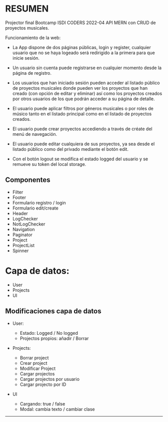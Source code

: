# RESUMEN

Projector final Bootcamp ISDI CODERS 2022-04 API MERN con CRUD de proyectos musicales.

Funcionamiento de la web:

- La App dispone de dos páginas públicas, login y register, cualquier usuario que no se haya logeado será redirigido a la primera para que inicie sesión.

- Un usuario sin cuenta puede registrarse en cualquier momento desde la página de registro.

- Los usuarios que han iniciado sesión pueden acceder al listado público de proyectos musicales donde pueden ver los proyectos que han creado (con opción de editar y eliminar) así como los proyectos creados por otros usuarios de los que podrán acceder a su página de detalle.

- El usuario puede aplicar filtros por géneros musicales o por roles de músico tanto en el listado principal como en el listado de proyectos creados.

- El usuario puede crear proyectos accediendo a través de créate del menú de navegación.

- El usuario puede editar cualquiera de sus proyectos, ya sea desde el listado público como del privado mediante el botón edit.

- Con el botón logout se modifica el estado logged del usuario y se remueve su token del local storage.

## Componentes

- Filter
- Footer
- Formulario registro / login
- Formulario edit/create
- Header
- LogChecker
- NotLogChecker
- Navigation
- Paginator
- Project
- ProjectList
- Spinner

# Capa de datos:

- User
- Projects
- UI

## Modificaciones capa de datos

- User:

  - Estado: Logged / No logged
  - Projectos propios: añadir / Borrar

- Projects:
  - Borrar project
  - Crear project
  - Modificar Project
  - Cargar projectos
  - Cargar projectos por usuario
  - Cargar projecto por ID
- UI
  - Cargando: true / false
  - Modal: cambia texto / cambiar clase

---
